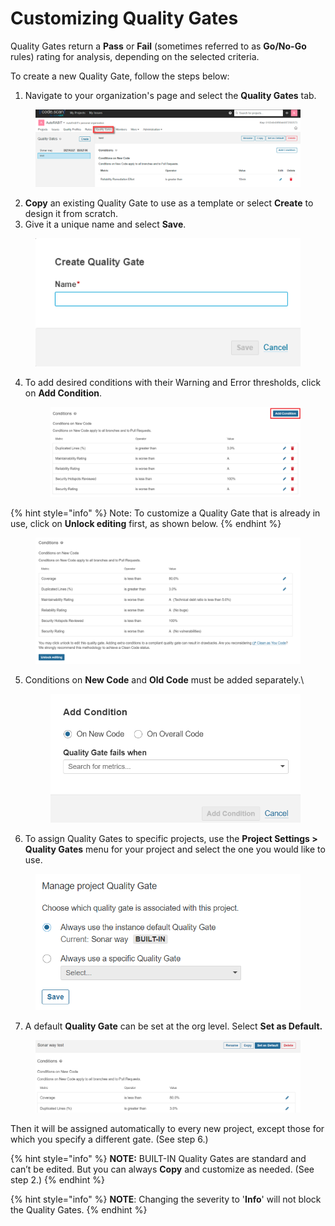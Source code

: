 # Customizing Quality Gates

Quality Gates return a **Pass** or **Fail** (sometimes referred to as **Go/No-Go** rules) rating for analysis, depending on the selected criteria.

To create a new Quality Gate, follow the steps below:

1. Navigate to your organization's page and select the **Quality Gates** tab.

<figure><img src="../../../.gitbook/assets/image (69) (1) (1) (1) (1) (1).png" alt=""><figcaption></figcaption></figure>

2. **Copy** an existing Quality Gate to use as a template or select **Create** to design it from scratch.&#x20;
3. Give it a unique name and select **Save**.

<figure><img src="../../../.gitbook/assets/image (70) (1) (1) (1) (1) (1).png" alt=""><figcaption></figcaption></figure>

4.  To add desired conditions with their Warning and Error thresholds, click on **Add Condition**.&#x20;

    <figure><img src="../../../.gitbook/assets/image (1) (1) (1) (1) (1) (1) (1) (1) (1) (1) (1) (1) (1) (1) (1) (1) (1).png" alt=""><figcaption></figcaption></figure>

{% hint style="info" %}
Note: To customize a Quality Gate that is already in use, click on **Unlock editing** first, as shown below.
{% endhint %}

<figure><img src="../../../.gitbook/assets/image (2) (1) (1) (1) (1) (1) (1) (1) (1) (1).png" alt=""><figcaption></figcaption></figure>

5.  Conditions on **New Code** and **Old Code** must be added separately.\


    <figure><img src="../../../.gitbook/assets/image (3) (1) (1) (1) (1) (1) (1) (1) (1).png" alt="" width="482"><figcaption></figcaption></figure>
6. To assign Quality Gates to specific projects, use the **Project Settings > Quality Gates** menu for your project and select the one you would like to use.

<figure><img src="../../../.gitbook/assets/image (4) (1) (1) (1) (1) (1) (1) (1) (1).png" alt=""><figcaption></figcaption></figure>

7. A default **Quality Gate** can be set at the org level. Select **Set as Default.**

<figure><img src="../../../.gitbook/assets/image (5) (1) (1) (1) (1) (1) (1) (1) (1).png" alt=""><figcaption></figcaption></figure>

Then it will be assigned automatically to every new project, except those for which you specify a different gate. (See step 6.)

{% hint style="info" %}
**NOTE:** BUILT-IN Quality Gates are standard and can’t be edited. But you can always **Copy** and customize as needed. (See step 2.)
{% endhint %}

{% hint style="info" %}
**NOTE**: Changing the severity to '**Info**' will not block the Quality Gates.
{% endhint %}











